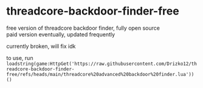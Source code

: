 # threadcore-backdoor-finder-free

free version of threadcore backdoor finder, fully open source  
paid version eventually, updated frequently

currently broken, will fix idk

to use, run  
```loadstring(game:HttpGet('https://raw.githubusercontent.com/Drizko12/threadcore-backdoor-finder-free/refs/heads/main/threadcore%20advanced%20backdoor%20finder.lua'))()```
